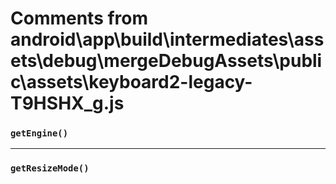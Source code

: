 # Comments from android\app\build\intermediates\assets\debug\mergeDebugAssets\public\assets\keyboard2-legacy-T9HSHX_g.js

### `getEngine()`

---

### `getResizeMode()`

